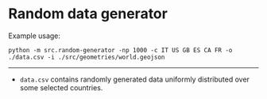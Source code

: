 # Random data generator

Example usage: 

`python -m src.random-generator -np 1000 -c IT US GB ES CA FR -o ./data.csv -i ./src/geometries/world.geojson`

---

* `data.csv` contains randomly generated data uniformly distributed over some selected countries.


